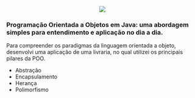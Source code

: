 
<p align="center">
  <img  src="https://i.imgur.com/VmIH7Uf.png">
  <img. src="https://i.imgur.com/7cTB4or.png">
</p>


### Programação Orientada a Objetos em Java: uma abordagem simples para entendimento e aplicação no dia a dia.

Para compreender os paradigmas da linguagem orientada a objeto, desenvolvi uma aplicação de uma livraria, no qual utilizei os principais pilares da POO.

- Abstração
- Encapsulamento
- Herança
- Polimorfismo
